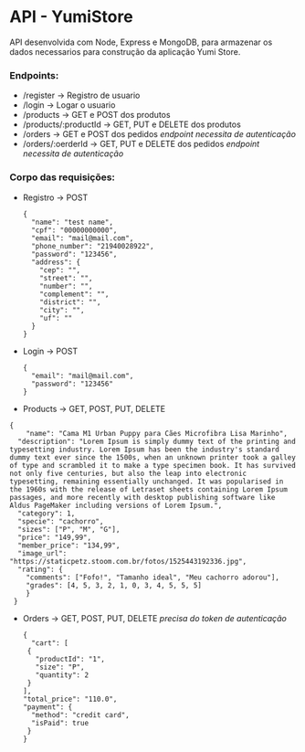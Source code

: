 # API - YumiStore

API desenvolvida com Node, Express e MongoDB, para armazenar os dados necessarios para construção da aplicação Yumi Store.

### Endpoints:

- /register -> Registro de usuario
- /login -> Logar o usuario
- /products -> GET e POST dos produtos
- /products/:productId -> GET, PUT e DELETE dos produtos
- /orders -> GET e POST dos pedidos *endpoint necessita de autenticação*
- /orders/:oerderId -> GET, PUT e DELETE dos pedidos *endpoint necessita de autenticação*

### Corpo das requisições:

- Registro -> POST
  ```
  {
    "name": "test name",
    "cpf": "00000000000",
    "email": "mail@mail.com",
    "phone_number": "21940028922",
    "password": "123456",
    "address": {
      "cep": "",
      "street": "",
      "number": "",
      "complement": "",
      "district": "",
      "city": "",
      "uf": ""
    }
  }
  ```
- Login -> POST
  ```
  {
    "email": "mail@mail.com",
    "password": "123456"
  }
  ```
 - Products -> GET, POST, PUT, DELETE
  ```
  {
	  "name": "Cama M1 Urban Puppy para Cães Microfibra Lisa Marinho",
    "description": "Lorem Ipsum is simply dummy text of the printing and typesetting industry. Lorem Ipsum has been the industry's standard dummy text ever since the 1500s, when an unknown printer took a galley of type and scrambled it to make a type specimen book. It has survived not only five centuries, but also the leap into electronic typesetting, remaining essentially unchanged. It was popularised in the 1960s with the release of Letraset sheets containing Lorem Ipsum passages, and more recently with desktop publishing software like Aldus PageMaker including versions of Lorem Ipsum.",
    "category": 1,
    "specie": "cachorro",
    "sizes": ["P", "M", "G"],
    "price": "149,99",
    "member_price": "134,99",
    "image_url": "https://staticpetz.stoom.com.br/fotos/1525443192336.jpg",
    "rating": {
      "comments": ["Fofo!", "Tamanho ideal", "Meu cachorro adorou"],
      "grades": [4, 5, 3, 2, 1, 0, 3, 4, 5, 5, 5]
      }
   }
  ```
- Orders -> GET, POST, PUT, DELETE *precisa do token de autenticação*
  ```
  {
	"cart": [
   {
     "productId": "1",
     "size": "P",
     "quantity": 2
   }
  ],
  "total_price": "110.0",
  "payment": {
    "method": "credit card",
    "isPaid": true
   }
  }
 ```

